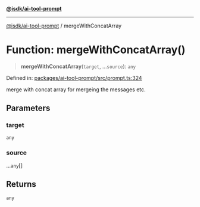 [**@isdk/ai-tool-prompt**](../README.md)

***

[@isdk/ai-tool-prompt](../globals.md) / mergeWithConcatArray

# Function: mergeWithConcatArray()

> **mergeWithConcatArray**(`target`, ...`source`): `any`

Defined in: [packages/ai-tool-prompt/src/prompt.ts:324](https://github.com/isdk/ai-tool-prompt.js/blob/3d678772f316709a988562abb5bf3336d18a36eb/src/prompt.ts#L324)

merge with concat array for mergeing the messages etc.

## Parameters

### target

`any`

### source

...`any`[]

## Returns

`any`
